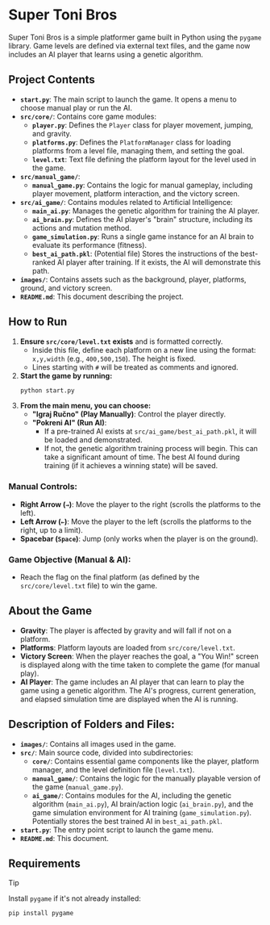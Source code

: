 # Super Toni Bros

Super Toni Bros is a simple platformer game built in Python using the `pygame` library. Game levels are defined via external text files, and the game now includes an AI player that learns using a genetic algorithm.

## Project Contents

-   **`start.py`**: The main script to launch the game. It opens a menu to choose manual play or run the AI.
-   **`src/core/`**: Contains core game modules:
    -   **`player.py`**: Defines the `Player` class for player movement, jumping, and gravity.
    -   **`platforms.py`**: Defines the `PlatformManager` class for loading platforms from a level file, managing them, and setting the goal.
    -   **`level.txt`**: Text file defining the platform layout for the level used in the game.
-   **`src/manual_game/`**:
    -   **`manual_game.py`**: Contains the logic for manual gameplay, including player movement, platform interaction, and the victory screen.
-   **`src/ai_game/`**: Contains modules related to Artificial Intelligence:
    -   **`main_ai.py`**: Manages the genetic algorithm for training the AI player.
    -   **`ai_brain.py`**: Defines the AI player's "brain" structure, including its actions and mutation method.
    -   **`game_simulation.py`**: Runs a single game instance for an AI brain to evaluate its performance (fitness).
    -   **`best_ai_path.pkl`**: (Potential file) Stores the instructions of the best-ranked AI player after training. If it exists, the AI will demonstrate this path.
-   **`images/`**: Contains assets such as the background, player, platforms, ground, and victory screen.
-   **`README.md`**: This document describing the project.

## How to Run

1.  **Ensure `src/core/level.txt` exists** and is formatted correctly.
    -   Inside this file, define each platform on a new line using the format: `x,y,width` (e.g., `400,500,150`). The height is fixed.
    -   Lines starting with `#` will be treated as comments and ignored.
2.  **Start the game by running:**
    ```bash
    python start.py
    ```
3.  **From the main menu, you can choose:**
    * **"Igraj Ručno" (Play Manually)**: Control the player directly.
    * **"Pokreni AI" (Run AI)**:
        * If a pre-trained AI exists at `src/ai_game/best_ai_path.pkl`, it will be loaded and demonstrated.
        * If not, the genetic algorithm training process will begin. This can take a significant amount of time. The best AI found during training (if it achieves a winning state) will be saved.

### Manual Controls:

-   **Right Arrow (`→`)**: Move the player to the right (scrolls the platforms to the left).
-   **Left Arrow (`←`)**: Move the player to the left (scrolls the platforms to the right, up to a limit).
-   **Spacebar (`Space`)**: Jump (only works when the player is on the ground).

### Game Objective (Manual & AI):

-   Reach the flag on the final platform (as defined by the `src/core/level.txt` file) to win the game.

## About the Game

-   **Gravity**: The player is affected by gravity and will fall if not on a platform.
-   **Platforms**: Platform layouts are loaded from `src/core/level.txt`.
-   **Victory Screen**: When the player reaches the goal, a "You Win!" screen is displayed along with the time taken to complete the game (for manual play).
-   **AI Player**: The game includes an AI player that can learn to play the game using a genetic algorithm. The AI's progress, current generation, and elapsed simulation time are displayed when the AI is running.

## Description of Folders and Files:

-   **`images/`**: Contains all images used in the game.
-   **`src/`**: Main source code, divided into subdirectories:
    -   **`core/`**: Contains essential game components like the player, platform manager, and the level definition file (`level.txt`).
    -   **`manual_game/`**: Contains the logic for the manually playable version of the game (`manual_game.py`).
    -   **`ai_game/`**: Contains modules for the AI, including the genetic algorithm (`main_ai.py`), AI brain/action logic (`ai_brain.py`), and the game simulation environment for AI training (`game_simulation.py`). Potentially stores the best trained AI in `best_ai_path.pkl`.
-   **`start.py`**: The entry point script to launch the game menu.
-   **`README.md`**: This document.

## Requirements

> [!TIP]
> Install `pygame` if it's not already installed:
> ```bash
> pip install pygame
> ```
